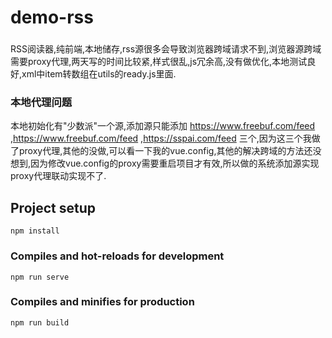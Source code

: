 # demo-rss
###
RSS阅读器,纯前端,本地储存,rss源很多会导致浏览器跨域请求不到,浏览器源跨域需要proxy代理,两天写的时间比较紧,样式很乱,js冗余高,没有做优化,本地测试良好,xml中item转数组在utils的ready.js里面.

### 本地代理问题
本地初始化有"少数派"一个源,添加源只能添加 https://www.freebuf.com/feed ,https://www.freebuf.com/feed ,https://sspai.com/feed 三个,因为这三个我做了proxy代理,其他的没做,可以看一下我的vue.config,其他的解决跨域的方法还没想到,因为修改vue.config的proxy需要重启项目才有效,所以做的系统添加源实现proxy代理联动实现不了.

## Project setup
```
npm install
```

### Compiles and hot-reloads for development
```
npm run serve
```

### Compiles and minifies for production
```
npm run build
```


